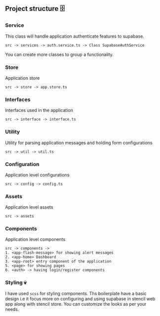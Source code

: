 ## Project structure 🗄️

### Service

This class will handle application authenticate features to supabase.

```
src -> services -> auth.service.ts -> Class SupabaseAuthService
```

You can create more classes to group a functionality.

### Store

Application store

```
src -> store -> app.store.ts
```

### Interfaces

Interfaces used in the application

```
src -> interface -> interface.ts
```

### Utility

Utility for parsing application messages and holding form configurations

```
src -> util -> util.ts
```

### Configuration

Application level configurations

```
src -> config -> config.ts
```

### Assets

Application level assets

```
src -> assets
```

### Components

Application level components

```
src -> components ->
1. <app-flash-message> for showing alert messages
2. <app-home> Dashboard
3. <app-root> entry component of the application
5. <page> for showing pages
6. <auth> -> having login/register components
```

### Styling 💀

I have used `scss` for styling components. Ths boilerplate have a basic design i.e it focus more on configuring and using supabase in stencil web app along with stencil store. You can customize the looks as per your needs.

